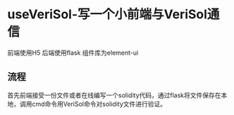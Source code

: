 # useVeriSol-写一个小前端与VeriSol通信
前端使用H5
后端使用flask
组件库为element-ui
## 流程
首先前端接受一份文件或者在线编写一个solidity代码，通过flask将文件保存在本地，调用cmd命令用VeriSol命令对solidity文件进行验证。
